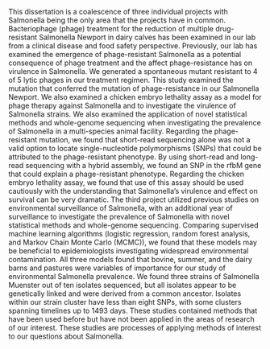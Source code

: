 This dissertation is a coalescence of three individual projects with Salmonella being the only area that the projects have in common. Bacteriophage (phage) treatment for the reduction of multiple drug-resistant Salmonella Newport in dairy calves has been examined in our lab from a clinical disease and food safety perspective. Previously, our lab has examined the emergence of phage-resistant Salmonella as a potential consequence of phage treatment and the affect phage-resistance has on virulence in Salmonella. We generated a spontaneous mutant resistant to 4 of 5 lytic phages in our treatment regimen. This study examined the mutation that conferred the mutation of phage-resistance in our Salmonella Newport. We also examined a chicken embryo lethality assay as a model for phage therapy against Salmonella and to investigate the virulence of Salmonella strains. We also examined the application of novel statistical methods and whole-genome sequencing when investigating the prevalence of Salmonella in a multi-species animal facility. Regarding the phage-resistant mutation, we found that short-read sequencing alone was not a valid option to locate single-nucleotide polymorphisms (SNPs) that could be attributed to the phage-resistant phenotype. By using short-read and long-read sequencing with a hybrid assembly, we found an SNP in the rfbM gene that could explain a phage-resistant phenotype. Regarding the chicken embryo lethality assay, we found that use of this assay should be used cautiously with the understanding that Salmonella’s virulence and effect on survival can be very dramatic.  The third project utilized previous studies on environmental surveillance of Salmonella, with an additional year of surveillance to investigate the prevalence of Salmonella with novel statistical methods and whole-genome sequencing. Comparing supervised machine learning algorithms (logistic regression, random forest analysis, and Markov Chain Monte Carlo (MCMC)), we found that these models may be beneficial to epidemiologists investigating widespread environmental contamination. All three models found that bovine, summer, and the dairy barns and pastures were variables of importance for our study of environmental Salmonella prevalence. We found three strains of Salmonella Muenster out of ten isolates sequenced, but all isolates appear to be genetically linked and were derived from a common ancestor. Isolates within our strain cluster have less than eight SNPs, with some clusters spanning timelines up to 1493 days. These studies contained methods that have been used before but have not been applied in the areas of research of our interest. These studies are processes of applying methods of interest to our questions about Salmonella.
